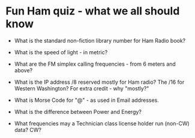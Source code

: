 # Fun Ham quiz - what we all should know

* What is the standard non-fiction library number for Ham Radio book?

* What is the speed of light - in metric?

* What are the FM simplex calling frequencies - from 6 meters and above?

* What is the IP address /8 reserved mostly for Ham radio?   The /16 for Western Washington?  For extra credit - why "mostly?"

* What is Morse Code for "@" - as used in Email addresses.

* What is the difference between Power and Energy?

* What frequencies may a Technician class license holder run (non-CW) data?  CW?
